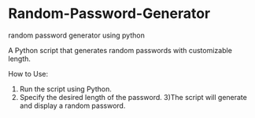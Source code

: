 # Random-Password-Generator
random password generator using python

A Python script that generates random passwords with customizable length.

   How to Use:
   
1) Run the script using Python.
2) Specify the desired length of the password.
3)The script will generate and display a random password.
